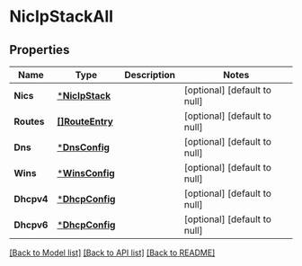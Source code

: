 # NicIpStackAll

## Properties
Name | Type | Description | Notes
------------ | ------------- | ------------- | -------------
**Nics** | [***NicIpStack**](NicIpStack.md) |  | [optional] [default to null]
**Routes** | [**[]RouteEntry**](RouteEntry.md) |  | [optional] [default to null]
**Dns** | [***DnsConfig**](DnsConfig.md) |  | [optional] [default to null]
**Wins** | [***WinsConfig**](WinsConfig.md) |  | [optional] [default to null]
**Dhcpv4** | [***DhcpConfig**](DhcpConfig.md) |  | [optional] [default to null]
**Dhcpv6** | [***DhcpConfig**](DhcpConfig.md) |  | [optional] [default to null]

[[Back to Model list]](../README.md#documentation-for-models) [[Back to API list]](../README.md#documentation-for-api-endpoints) [[Back to README]](../README.md)

